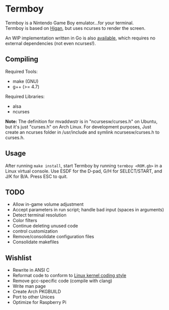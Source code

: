 Termboy
=======

Termboy is a Nintendo Game Boy emulator...for your terminal.  
Termboy is based on [Higan](http://byuu.org/emulation/higan/), but uses ncurses to render the screen.

An WIP implementation written in Go is also [available](http://github.com/dobyrch/termboy-go), which requires no external dependencies (not even ncurses!).

Compiling
---------
Required Tools:

* make (GNU)
* g++ (>= 4.7)

Required Libraries:

* alsa
* ncurses

**Note:** The definition for mvaddwstr is in "ncursesw/curses.h" on Ubuntu, but it's just "curses.h" on Arch Linux.  For development purposes, Just create an ncurses folder in /usr/include and symlink ncursesw/curses.h to curses.h.

Usage
-----
After running `make install`, start Termboy by running `termboy <ROM.gb>` in a Linux virtual console.  Use ESDF for the D-pad, G/H for SELECT/START, and J/K for B/A.  Press ESC to quit.

TODO
----
* Allow in-game volume adjustment
* Accept parameters in run script; handle bad input (spaces in arguments)
* Detect terminal resolution
* Color filters
* Continue deleting unused code
* control customization
* Remove/consolidate configuration files
* Consolidate makefiles

Wishlist
--------
* Rewrite in ANSI C
* Reformat code to conform to [Linux kernel coding style](https://www.kernel.org/doc/Documentation/CodingStyle)
* Remove gcc-specific code (compile with clang)
* Write man page
* Create Arch PKGBUILD
* Port to other Unices
* Optimize for Raspberry Pi
